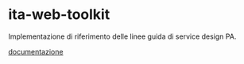 # ita-web-toolkit

Implementazione di riferimento delle linee guida di service design PA.

[documentazione](https://italia-it.github.io/ita-web-toolkit/)
